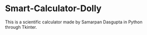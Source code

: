 # Smart-Calculator-Dolly
This is a scientific calculator made by Samarpan Dasgupta in Python through Tkinter.
